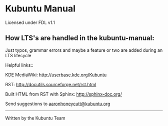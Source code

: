 Kubuntu Manual
===============

Licensed under FDL v1.1

How LTS's are handled in the kubuntu-manual:
---------------
Just typos, grammar errors and maybe a feature or two are added during an LTS lifecycle

Helpful links::

KDE MediaWiki: http://userbase.kde.org/Kubuntu

RST: http://docutils.sourceforge.net/rst.html

Built HTML from RST with Sphinx:
http://sphinx-doc.org/

Send suggestions to aaronhoneycutt@kubuntu.org

---
Written by the Kubuntu Team
